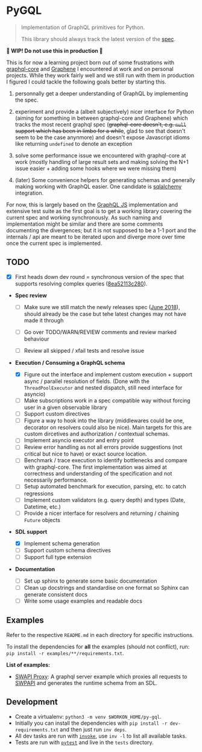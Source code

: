 # PyGQL

> Implementation of GraphQL primitives for Python.
>
> This library should always track the latest version of the [spec](http://facebook.github.io/graphql/).

**:construction: WIP! Do not use this in production :construction:**

This is for now a learning project born out of some frustrations with [graphql-core](https://github.com/graphql-python/graphql-core/) and [Graphene](https://github.com/graphql-python/graphene/) I encountered at work and on personal projects. While they work fairly well and we still run with them in production I figured I could tackle the following goals better by starting this.

1.  personnally get a deeper understanding of GraphQL by implementing the spec.

2.  experiment and provide a (albeit subjectively) nicer interface for Python (aiming for something in between graphql-core and Graphene) which tracks the most recent graphql spec (~~graphql-core doesn't, e.g. `null` support which has been in limbo for a while~~, glad to see that doesn't seem to be the case anynmore) and doesn't expose Javascript idioms like returning `undefined` to denote an exception

3.  solve some performance issue we encountered with graphql-core at work (mostly handling of large result sets and making solving the N+1 issue easier + adding some hooks where we were missing them)

4.  (later) Some convenience helpers for generating schemas and generally making working with GraphQL easier. One candidate is [sqlalchemy](https://www.sqlalchemy.org/) integration.

For now, this is largely based on the [GraphQL JS](https://github.com/graphql/graphql-js) implementation and extensive test suite as the first goal is to get a working library covering the current spec and working synchronously. As such naming and implementation might be similar and there are some comments documenting the divergences; but it is not supposed to be a 1-1 port and the internals / api are meant to be iterated upon and diverge more over time once the current spec is implemented.

## TODO

-   [x] First heads down dev round = synchronous version of the spec that supports resolving complex queries ([8ea52113c280](https://github.com/lirsacc/py-gql/tree/8ea52113c280)).

-   **Spec review**

    -   [ ] Make sure we still match the newly releases spec ([June 2018](http://facebook.github.io/graphql/June2018/)), should already be the case but tehe latest changes may not have made it through

    -   [ ] Go over TODO/WARN/REVIEW comments and review marked behaviour

    -   [ ] Review all skipped / xfail tests and resolve issue

-   **Execution / Consuming a GraphQL schema**

    -   [x] Figure out the interface and implement custom execution + support async / parallel resolution of fields. (Done with the `ThreadPoolExecutor` and nested dispatch, still need interface for asyncio)
    -   [ ] Make subscriptions work in a spec compatible way without forcing user in a given observable library
    -   [ ] Support custom directives
    -   [ ] Figure a way to hook into the library (middlewares could be one, decorator on resolvers could also be nice). Main targets for this are custom dircetives and authorization / contextual schemas.
    -   [ ] Implement asyncio executor and entry point
    -   [ ] Review error handling as not all errors provide suggestions (not critical but nice to have) or exact source location.
    -   [ ] Benchmark / trace execution to identify bottlenecks and compare with graphql-core. The first implementation was aimed at correctness and understanding of the specification and not necessarily performance.
    -   [ ] Setup automated benchmark for execution, parsing, etc. to catch regressions
    -   [ ] Implement custom validators (e.g. query depth) and types (Date, Datetime, etc.)
    -   [ ] Provide a nicer interface for resolvers and returning / chaining `Future` objects

-   **SDL support**

    -   [x] Implement schema generation
    -   [ ] Support custom schema directives
    -   [ ] Support full type extension

-   **Documentation**

    -   [ ] Set up sphinx to generate some basic documentation
    -   [ ] Clean up docstrings and standardise on one format so Sphinx can generate consistent docs
    -   [ ] Write some usage examples and readable docs

## Examples

Refer to the respective `README.md` in each directory for specific instructions.

To install the dependencies for **all** the examples (should not conflict), run: `pip install -r examples/**/requirements.txt`.

**List of examples:**

-   [SWAPI Proxy](./examples/swapi-proxy): A graphql server example which proxies all requests to [SWPAPI](https://swapi.co) and generates the runtime schema from an SDL.

## Development

-   Create a virtualenv: `python3 -m venv $WORKON_HOME/py-gql`.
-   Initially you can install the dependencies with `pip install -r dev-requirements.txt` and then just run `inv deps`.
-   All dev tasks are run with [`invoke`](http://www.pyinvoke.org/), use `inv -l` to list all available tasks.
-   Tests are run with [`pytest`](https://docs.pytest.org/en/latest/) and live in the `tests` directory.
